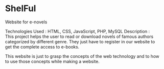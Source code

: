# ShelFul
Website for e-novels

Technologies Used	  : HTML, CSS, JavaScript, PHP, MySQL
Description		  : This project helps the user to read or download novels of famous authors categorized by different genre. They just have                   to register in our website to get the complete access to e-books.

This website is just to grasp the concepts of the web technology and to how to use those concepts while making a website.
